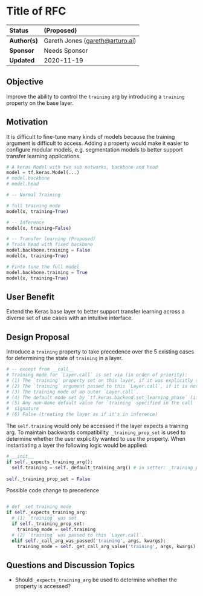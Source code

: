 # Title of RFC

| Status        | (Proposed)       |
:-------------- |:---------------------------------------------------- |
| **Author(s)** | Gareth Jones (gareth@arturo.ai)                    |
| **Sponsor**   | Needs Sponsor                      |
| **Updated**   | 2020-11-19                                           |


## Objective

Improve the ability to control the `training` arg by introducing a `training` property on the base layer. 

## Motivation

It is difficult to fine-tune many kinds of models because the training
argument is difficult to access. Adding a property would make it easier to
configure modular models, e.g. segmentation models to better support 
transfer learning applications.

```python
# A keras Model with two sub networks, backbone and head
model = tf.keras.Model(...)
# model.backbone
# model.head

# -- Normal Training

# full training mode
model(x, training=True)

# -- Inference
model(x, training=False)

# -- Transfer learning (Proposed)
# Train head with fixed backbone
model.backbone.training = False
model(x, training=True)

# Finte tune the full model
model.backbone.training = True
model(x, training=True)
```

## User Benefit

Extend the Keras base layer to better support transfer learning across a diverse set of use cases with
an intuitive interface.

## Design Proposal

Introduce a `training` property to take precedence over the 5 existing cases for determining
the state of `training` in a layer.

```python
# -- except from __call__
# Training mode for `Layer.call` is set via (in order of priority):
# (1) The `training` property set on this layer, if it was explicitly set
# (2) The `training` argument passed to this `Layer.call`, if it is not None
# (3) The training mode of an outer `Layer.call`.
# (4) The default mode set by `tf.keras.backend.set_learning_phase` (if set)
# (5) Any non-None default value for `training` specified in the call
#  signature
# (6) False (treating the layer as if it's in inference)
```  

The `self.training` would only be accessed if the layer expects a training arg. To maintain backwards compatibility`
 _training_prop_set` is used to determine whether the user explicitly wanted to use the property. When instantiating a
 layer the following logic would be applied:

```python
# __init__
if self._expects_training_arg():
  self.training = self._default_training_arg() # in setter: _training_prop_set = True
  
self._training_prop_set = False
```

Possible code change to precedence

```python

# def _set_training_mode
if self._expects_training_arg:
  # (1) `training` was set
  if self._training_prop_set:
    training_mode = self.training
  # (2) `training` was passed to this `Layer.call`.
  elif self._call_arg_was_passed('training', args, kwargs):
    training_mode = self._get_call_arg_value('training', args, kwargs)
```

## Questions and Discussion Topics

* Should `_expects_training_arg` be used to determine whether the property is accessed?
